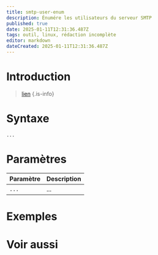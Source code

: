 ```yaml
---
title: smtp-user-enum
description: Énumére les utilisateurs du serveur SMTP
published: true
date: 2025-01-11T12:31:36.487Z
tags: outil, linux, rédaction incomplète
editor: markdown
dateCreated: 2025-01-11T12:31:36.487Z
---
```


# Introduction

>  [lien](https://leo-mathy.fr)
{.is-info}

# Syntaxe

`...`

# Paramètres

| Paramètre | Description |
| --------- | ----------- |
| `...`     | ...         |

# Exemples

# Voir aussi
